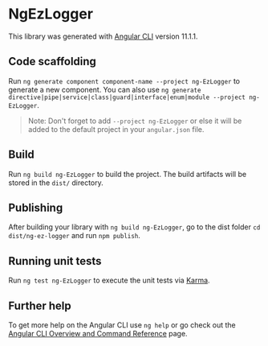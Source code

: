 # NgEzLogger

This library was generated with [Angular CLI](https://github.com/angular/angular-cli) version 11.1.1.

## Code scaffolding

Run `ng generate component component-name --project ng-EzLogger` to generate a new component. You can also use `ng generate directive|pipe|service|class|guard|interface|enum|module --project ng-EzLogger`.
> Note: Don't forget to add `--project ng-EzLogger` or else it will be added to the default project in your `angular.json` file. 

## Build

Run `ng build ng-EzLogger` to build the project. The build artifacts will be stored in the `dist/` directory.

## Publishing

After building your library with `ng build ng-EzLogger`, go to the dist folder `cd dist/ng-ez-logger` and run `npm publish`.

## Running unit tests

Run `ng test ng-EzLogger` to execute the unit tests via [Karma](https://karma-runner.github.io).

## Further help

To get more help on the Angular CLI use `ng help` or go check out the [Angular CLI Overview and Command Reference](https://angular.io/cli) page.
